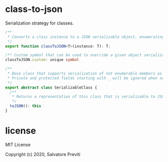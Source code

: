 # class-to-json

Serialization strategy for classes.

```ts
/**
 * Converts a class instance to a JSON serializable object, enumerating non enumerable members.
 */
export function classToJSON<T>(instance: T): T;

/** Custom symbol that can be used to override a given object serialization */
classToJSON.custom: unique symbol

/**
 * Base class that supports serialization of not enumerable members as JSON.
 * Private and protected fields starting with _ will be ignored when serializing.
 */
export abstract class SerializableClass {
  /**
   * Returns a representation of this class that is serializable to JSON.
   */
  toJSON(): this
}
```

# license

MIT License

Copyright (c) 2020, Salvatore Previti
